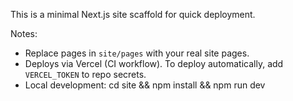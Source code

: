 This is a minimal Next.js site scaffold for quick deployment.

Notes:

- Replace pages in `site/pages` with your real site pages.
- Deploys via Vercel (CI workflow). To deploy automatically, add `VERCEL_TOKEN` to repo secrets.
- Local development: cd site && npm install && npm run dev

